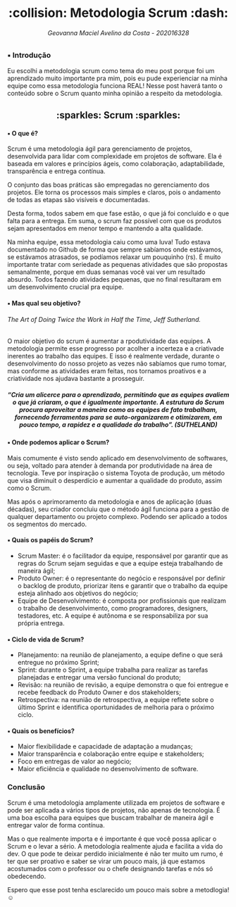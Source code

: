 <h1 align="center"> :collision: Metodologia Scrum :dash: </h1>

 <h6 align="center"> Geovanna Maciel Avelino da Costa - 202016328 </h6>

### :black_small_square: Introdução

Eu escolhi a metodologia scrum como tema do meu post porque foi um aprendizado muito importante pra mim, pois eu pude experienciar na minha equipe como essa metodologia funciona REAL!
Nesse post haverá tanto o conteúdo sobre o Scrum quanto minha opinião a respeito da metodologia.

<h2 align="center"> :sparkles: Scrum :sparkles: </h2>

#### :black_small_square: O que é?
Scrum é uma metodologia ágil para gerenciamento de projetos, desenvolvida para lidar com complexidade em projetos de software. Ela é baseada em valores e princípios ágeis, como colaboração, adaptabilidade, transparência e entrega contínua.


O conjunto das boas práticas são empregadas no gerenciamento dos projetos. Ele torna os processos mais simples e claros, pois o andamento de todas as etapas são visíveis e documentadas.


Desta forma, todos sabem em que fase estão, o que já foi concluído e o que falta para a entrega. Em suma, o scrum faz possível com que os produtos sejam apresentados em menor tempo e mantendo a alta qualidade.


Na minha equipe, essa metodologia caiu como uma luva! Tudo estava documentado no Github de forma que sempre sabíamos onde estávamos, se estávamos atrasados, se podíamos relaxar um pouquinho (rs). É muito importante tratar com seriedade as pequenas atividades que são propostas semanalmente, porque em duas semanas você vai ver um resultado absurdo. Todos fazendo atividades pequenas, que no final resultaram em um desenvolvimento crucial pra equipe.


#### :black_small_square: Mas qual seu objetivo?
###### The Art of Doing Twice the Work in Half the Time, Jeff Sutherland.


O maior objetivo do scrum é aumentar a rpodutividade das equipes. A metodologia permite esse progresso por acolher a incerteza e a criativade inerentes ao trabalho das equipes.
E isso é realmente verdade, durante o desenvolvimento do nosso projeto as vezes não sabíamos que rumo tomar, mas conforme as atividades eram feitas, nos tornamos proativos e a criatividade nos ajudava bastante a prosseguir.

<h5 align="center"> “Cria um alicerce para o aprendizado, permitindo que as equipes avaliem o que já criaram, o que é igualmente importante. A estrutura do Scrum procura aproveitar a maneira como as equipes de fato trabalham, fornecendo ferramentas para se auto-organizarem e otimizarem, em pouco tempo, a rapidez e a qualidade do trabalho”. (SUTHELAND) </h5>


#### :black_small_square: Onde podemos aplicar o Scrum?


Mais comumente é visto sendo aplicado em desenvolvimento de softwares, ou seja, voltado para atender à demanda por produtividade na área de tecnologia. Teve por inspiração o sistema Toyota de produção, um método que visa diminuit o desperdício e aumentar a qualidade do produto, assim como o Scrum.


Mas após o aprimoramento da metodologia e anos de aplicação (duas décadas), seu criador concluiu que o método ágil funciona para a gestão de qualquer departamento ou projeto complexo. Podendo ser aplicado a todos os segmentos do mercado.


#### :black_small_square: Quais os papéis do Scrum?


* Scrum Master: é o facilitador da equipe, responsável por garantir que as regras do Scrum sejam seguidas e que a equipe esteja trabalhando de maneira ágil;
* Produto Owner: é o representante do negócio e responsável por definir o backlog de produto, priorizar itens e garantir que o trabalho da equipe esteja alinhado aos objetivos do negócio;
* Equipe de Desenvolvimento: é composta por profissionais que realizam o trabalho de desenvolvimento, como programadores, designers, testadores, etc. A equipe é autônoma e se responsabiliza por sua própria entrega.


#### :black_small_square: Ciclo de vida de Scrum?


* Planejamento: na reunião de planejamento, a equipe define o que será entregue no próximo Sprint;
* Sprint: durante o Sprint, a equipe trabalha para realizar as tarefas planejadas e entregar uma versão funcional do produto;
* Revisão: na reunião de revisão, a equipe demonstra o que foi entregue e recebe feedback do Produto Owner e dos stakeholders;
* Retrospectiva: na reunião de retrospectiva, a equipe reflete sobre o último Sprint e identifica oportunidades de melhoria para o próximo ciclo.


#### :black_small_square: Quais os benefícios?


* Maior flexibilidade e capacidade de adaptação a mudanças;
* Maior transparência e colaboração entre equipe e stakeholders;
* Foco em entregas de valor ao negócio;
* Maior eficiência e qualidade no desenvolvimento de software.

### Conclusão

Scrum é uma metodologia amplamente utilizada em projetos de software e pode ser aplicada a vários tipos de projetos, não apenas de tecnologia. É uma boa escolha para equipes que buscam trabalhar de maneira ágil e entregar valor de forma contínua.

Mas o que realmente importa e é importante é que você possa aplicar o Scrum e o levar a sério. A metodologia realmente ajuda e facilita a vida do dev. O que pode te deixar perdido inicialmente é não ter muito um rumo, é ter que ser proativo e saber se virar um pouco mais, já que estamos acostumados com o professor ou o chefe designando tarefas e nós só obedecendo. 

Espero que esse post tenha esclarecido um pouco mais sobre a metodlogia! :relaxed:
